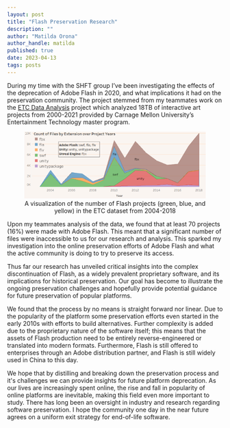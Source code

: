 ```yaml
---
layout: post
title: "Flash Preservation Research"
description: ""
author: "Matilda Orona"
author_handle: matilda
published: true
date: 2023-04-13
tags: posts
---
```


During my time with the SHFT group I’ve been investigating the effects of the deprecation of Adobe Flash in 2020, and what implications it had on the preservation community. The project stemmed from my teammates work on the [ETC Data Analysis] project which analyzed 18TB of interactive art projects from 2000-2021 provided by Carnage Mellon University’s Entertainment Technology master program.

<div style="text-align: center">
    <figure class="figure">
    <img style="text-align: center" src="/assets/images/blog/flash_project_graph.png" alt="A visualization of the number of Flash projects (green, blue, and yellow) in the ETC dataset from 2004-2018" class="img-fluid figure-img rounded">
        <figcaption class="figure-caption">A visualization of the number of Flash projects (green, blue, and yellow) in the ETC dataset from 2004-2018</figcaption>
    </figure>
</div>

Upon my teammates analysis of the data, we found that at least 70 projects (16%) were made with Adobe Flash. This meant that a significant number of files were inaccessible to us for our research and analysis. This sparked my investigation into the online preservation efforts of Adobe Flash and what the active community is doing to try to preserve its access.

Thus far our research has unveiled critical insights into the complex discontinuation of Flash, as a widely prevalent proprietary software, and its implications for historical preservation. Our goal has become to illustrate the ongoing preservation challenges and hopefully provide potential guidance for future preservation of popular platforms.

We found that the process by no means is straight forward nor linear. Due to the popularity of the platform some preservation efforts even started in the early 2010s with efforts to build alternatives. Further complexity is added due to the proprietary nature of the software itself; this means that the assets of Flash production need to be entirely reverse-engineered or translated into modern formats. Furthermore, Flash is still offered to enterprises through an Adobe distribution partner, and Flash is still widely used in China to this day.

We hope that by distilling and breaking down the preservation process and it's challenges we can provide insights for future platform deprecation. As our lives are increasingly spent online, the rise and fall in popularity of online platforms are inevitable, making this field even more important to study. There has long been an oversight in industry and research regarding software preservation. I hope the community one day in the near future agrees on a uniform exit strategy for end-of-life software.

[etc data analysis]: /pages/projects/2022-05-12-etc-data-analysis
